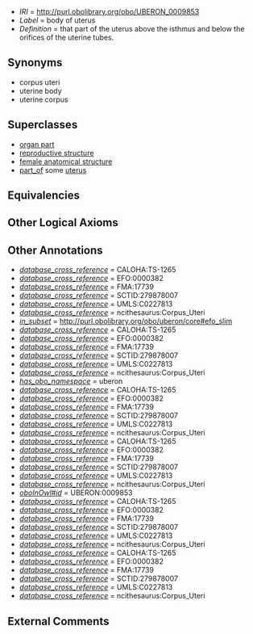  * *IRI* = http://purl.obolibrary.org/obo/UBERON_0009853
 * *Label* = body of uterus
 * *Definition* = that part of the uterus above the isthmus and below the orifices of the uterine tubes.

## Synonyms

 * corpus uteri
 * uterine body
 * uterine corpus

## Superclasses

 * [organ part](../../UBERON/64/UBERON_0000064.md)
 * [reproductive structure](../../UBERON/56/UBERON_0005156.md)
 * [female anatomical structure](../../UBERON/04/UBERON_0014404.md)
 * [part_of](../../BFO/50/BFO_0000050.md) some [uterus](../../UBERON/95/UBERON_0000995.md)

## Equivalencies


## Other Logical Axioms


## Other Annotations

 * *[database_cross_reference](../../ef/oboInOwl#hasDbXref.md)* = CALOHA:TS-1265
 * *[database_cross_reference](../../ef/oboInOwl#hasDbXref.md)* = EFO:0000382
 * *[database_cross_reference](../../ef/oboInOwl#hasDbXref.md)* = FMA:17739
 * *[database_cross_reference](../../ef/oboInOwl#hasDbXref.md)* = SCTID:279878007
 * *[database_cross_reference](../../ef/oboInOwl#hasDbXref.md)* = UMLS:C0227813
 * *[database_cross_reference](../../ef/oboInOwl#hasDbXref.md)* = ncithesaurus:Corpus_Uteri
 * *[in_subset](../../et/oboInOwl#inSubset.md)* = http://purl.obolibrary.org/obo/uberon/core#efo_slim
 * *[database_cross_reference](../../ef/oboInOwl#hasDbXref.md)* = CALOHA:TS-1265
 * *[database_cross_reference](../../ef/oboInOwl#hasDbXref.md)* = EFO:0000382
 * *[database_cross_reference](../../ef/oboInOwl#hasDbXref.md)* = FMA:17739
 * *[database_cross_reference](../../ef/oboInOwl#hasDbXref.md)* = SCTID:279878007
 * *[database_cross_reference](../../ef/oboInOwl#hasDbXref.md)* = UMLS:C0227813
 * *[database_cross_reference](../../ef/oboInOwl#hasDbXref.md)* = ncithesaurus:Corpus_Uteri
 * *[has_obo_namespace](../../ce/oboInOwl#hasOBONamespace.md)* = uberon
 * *[database_cross_reference](../../ef/oboInOwl#hasDbXref.md)* = CALOHA:TS-1265
 * *[database_cross_reference](../../ef/oboInOwl#hasDbXref.md)* = EFO:0000382
 * *[database_cross_reference](../../ef/oboInOwl#hasDbXref.md)* = FMA:17739
 * *[database_cross_reference](../../ef/oboInOwl#hasDbXref.md)* = SCTID:279878007
 * *[database_cross_reference](../../ef/oboInOwl#hasDbXref.md)* = UMLS:C0227813
 * *[database_cross_reference](../../ef/oboInOwl#hasDbXref.md)* = ncithesaurus:Corpus_Uteri
 * *[database_cross_reference](../../ef/oboInOwl#hasDbXref.md)* = CALOHA:TS-1265
 * *[database_cross_reference](../../ef/oboInOwl#hasDbXref.md)* = EFO:0000382
 * *[database_cross_reference](../../ef/oboInOwl#hasDbXref.md)* = FMA:17739
 * *[database_cross_reference](../../ef/oboInOwl#hasDbXref.md)* = SCTID:279878007
 * *[database_cross_reference](../../ef/oboInOwl#hasDbXref.md)* = UMLS:C0227813
 * *[database_cross_reference](../../ef/oboInOwl#hasDbXref.md)* = ncithesaurus:Corpus_Uteri
 * *[oboInOwl#id](../../id/oboInOwl#id.md)* = UBERON:0009853
 * *[database_cross_reference](../../ef/oboInOwl#hasDbXref.md)* = CALOHA:TS-1265
 * *[database_cross_reference](../../ef/oboInOwl#hasDbXref.md)* = EFO:0000382
 * *[database_cross_reference](../../ef/oboInOwl#hasDbXref.md)* = FMA:17739
 * *[database_cross_reference](../../ef/oboInOwl#hasDbXref.md)* = SCTID:279878007
 * *[database_cross_reference](../../ef/oboInOwl#hasDbXref.md)* = UMLS:C0227813
 * *[database_cross_reference](../../ef/oboInOwl#hasDbXref.md)* = ncithesaurus:Corpus_Uteri
 * *[database_cross_reference](../../ef/oboInOwl#hasDbXref.md)* = CALOHA:TS-1265
 * *[database_cross_reference](../../ef/oboInOwl#hasDbXref.md)* = EFO:0000382
 * *[database_cross_reference](../../ef/oboInOwl#hasDbXref.md)* = FMA:17739
 * *[database_cross_reference](../../ef/oboInOwl#hasDbXref.md)* = SCTID:279878007
 * *[database_cross_reference](../../ef/oboInOwl#hasDbXref.md)* = UMLS:C0227813
 * *[database_cross_reference](../../ef/oboInOwl#hasDbXref.md)* = ncithesaurus:Corpus_Uteri

## External Comments

